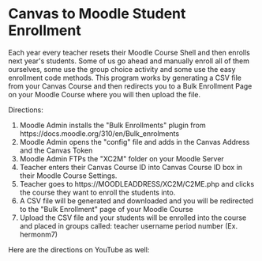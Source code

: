 # Canvas to Moodle Student Enrollment
Each year every teacher resets their Moodle Course Shell and then enrolls next year's students. Some of us go ahead and manually enroll all of them ourselves, some use the group choice activity and some use the easy enrollment code methods. This program works by generating a CSV file from your Canvas Course and then redirects you to a Bulk Enrollment Page on your Moodle Course where you will then upload the file. 

Directions:
<ol>
<li>Moodle Admin installs the "Bulk Enrollments" plugin from https://docs.moodle.org/310/en/Bulk_enrolments</li>
<li>Moodle Admin opens the "config" file and adds in the Canvas Address and the Canvas Token</li>
<li>Moodle Admin FTPs the "XC2M" folder on your Moodle Server</li>
<li>Teacher enters their Canvas Course ID into Canvas Course ID box in their Moodle Course Settings.</li>
<li>Teacher goes to https://MOODLEADDRESS/XC2M/C2ME.php and clicks the course they want to enroll the students into.</li>
<li>A CSV file will be generated and downloaded and you will be redirected to the "Bulk Enrollment" page of your Moodle Course</li>
 <li>Upload the CSV file and your students will be enrolled into the course and placed in groups called: teacher username period number (Ex. hermonm7)</li>
 </ol>
 
 Here are the directions on YouTube as well:
